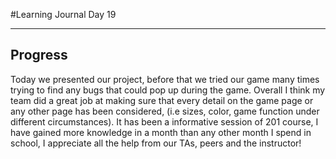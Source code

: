 
#Learning Journal Day 19
<hr />

<h2> Progress </h2>
<p>
Today we presented our project, before that we tried our game many times trying to find any bugs that could pop up during the game.
Overall I think my team did a great job at making sure that every detail on the game page or any other page has been considered, (i.e sizes, color, game function under different circumstances). It has been a informative session of 201 course, I have gained more knowledge in a month than any other month I spend in school, I appreciate all the help from our TAs, peers and the instructor!


<br>



</p>

